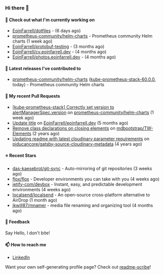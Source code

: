 ### Hi there 👋

#### 👷 Check out what I'm currently working on

- [EoinFarrell/dotfiles](https://github.com/EoinFarrell/dotfiles) -  (6 days ago)
- [prometheus-community/helm-charts](https://github.com/prometheus-community/helm-charts) - Prometheus community Helm charts (1 week ago)
- [EoinFarrell/protobuf-testing](https://github.com/EoinFarrell/protobuf-testing) -  (3 months ago)
- [EoinFarrell/cv.eoinfarrell.dev](https://github.com/EoinFarrell/cv.eoinfarrell.dev) -  (4 months ago)
- [EoinFarrell/photos.eoinfarrell.dev](https://github.com/EoinFarrell/photos.eoinfarrell.dev) -  (4 months ago)

#### 🔭 Latest releases I've contributed to

- [prometheus-community/helm-charts](https://github.com/prometheus-community/helm-charts) ([kube-prometheus-stack-60.0.0](https://github.com/prometheus-community/helm-charts/releases/tag/kube-prometheus-stack-60.0.0), today) - Prometheus community Helm charts

#### 🔨 My recent Pull Requests

- [[kube-prometheus-stack] Correctly set version to alertManagerSpec.version](https://github.com/prometheus-community/helm-charts/pull/4561) on [prometheus-community/helm-charts](https://github.com/prometheus-community/helm-charts) (1 week ago)
- [Update title](https://github.com/EoinFarrell/eoinfarrell.dev/pull/29) on [EoinFarrell/eoinfarrell.dev](https://github.com/EoinFarrell/eoinfarrell.dev) (5 months ago)
- [Remove class declarations on closing elements](https://github.com/mdbootstrap/TW-Elements/pull/1071) on [mdbootstrap/TW-Elements](https://github.com/mdbootstrap/TW-Elements) (2 years ago)
- [Updating readme with latest cloudinary parameter requirements](https://github.com/piducancore/gatsby-source-cloudinary-metadata/pull/1) on [piducancore/gatsby-source-cloudinary-metadata](https://github.com/piducancore/gatsby-source-cloudinary-metadata) (4 years ago)

#### ⭐ Recent Stars

- [das-kaesebrot/git-sync](https://github.com/das-kaesebrot/git-sync) - Auto-mirroring of git repositories (3 weeks ago)
- [flox/flox](https://github.com/flox/flox) - Developer environments you can take with you (4 weeks ago)
- [jetify-com/devbox](https://github.com/jetify-com/devbox) - Instant, easy, and predictable development environments (4 weeks ago)
- [localsend/localsend](https://github.com/localsend/localsend) - An open-source cross-platform alternative to AirDrop (1 month ago)
- [jkwill87/mnamer](https://github.com/jkwill87/mnamer) - media file renaming and organizing tool (4 months ago)

#### 💬 Feedback

Say Hello, I don't bite!

#### 📫 How to reach me

- [LinkedIn](https://www.linkedin.com/in/eoinfarrell/)

Want your own self-generating profile page? Check out [readme-scribe](https://github.com/muesli/readme-scribe)!

